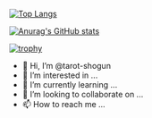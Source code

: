 [![Top Langs](https://github-readme-stats.vercel.app/api/top-langs/?username=tarot-shogun
)](https://github.com/anuraghazra/github-readme-stats)

[![Anurag's GitHub stats](https://github-readme-stats.vercel.app/api?username=tarot-shogun)](https://github.com/anuraghazra/github-readme-stats)

[![trophy](https://github-profile-trophy.vercel.app/?username=tarot-shogun)](https://github.com/ryo-ma/github-profile-trophy)


- 👋 Hi, I’m @tarot-shogun
- 👀 I’m interested in ...
- 🌱 I’m currently learning ...
- 💞️ I’m looking to collaborate on ...
- 📫 How to reach me ...

<!---
tarot-shogun/tarot-shogun is a ✨ special ✨ repository because its `README.md` (this file) appears on your GitHub profile.
You can click the Preview link to take a look at your changes.
--->
